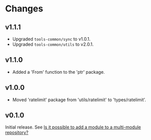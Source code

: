 # Changes

## v1.1.1

- Upgraded `tools-common/sync` to v1.0.1.
- Upgraded `tools-common/utils` to v2.0.1.

## v1.1.0

- Added a 'From' function to the 'ptr' package.

## v1.0.0

- Moved 'ratelimit' package from 'utils/ratelimit' to 'types/ratelimit'.

## v0.1.0

Initial release. See [Is it possible to add a module to a multi-module
repository?](https://github.com/golang/go/wiki/Modules#is-it-possible-to-add-a-module-to-a-multi-module-repository.)
